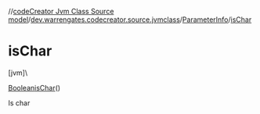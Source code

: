 //[codeCreator Jvm Class Source model](../../../index.md)/[dev.warrengates.codecreator.source.jvmclass](../index.md)/[ParameterInfo](index.md)/[isChar](is-char.md)

# isChar

[jvm]\

[Boolean](https://docs.oracle.com/javase/8/docs/api/java/lang/Boolean.html)[isChar](is-char.md)()

Is char
